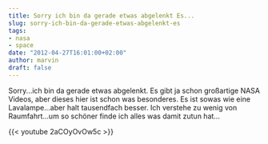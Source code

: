 ```yaml
---
title: Sorry ich bin da gerade etwas abgelenkt Es...
slug: sorry-ich-bin-da-gerade-etwas-abgelenkt-es
tags:
- nasa
- space
date: "2012-04-27T16:01:00+02:00"
author: marvin
draft: false
---
```

Sorry...ich bin da gerade etwas abgelenkt. Es gibt ja schon großartige
NASA Videos, aber dieses hier ist schon was besonderes. Es ist sowas wie
eine Lavalampe...aber halt tausendfach besser. Ich verstehe zu wenig von
Raumfahrt...um so schöner finde ich alles was damit zutun hat...

{{< youtube 2aCOyOvOw5c >}}